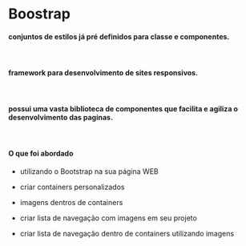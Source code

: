 # Boostrap

#### conjuntos de estilos já pré definidos para classe e componentes.
<br>

 #### framework para desenvolvimento de sites responsivos.
<br>


 #### possui uma vasta biblioteca de componentes que facilita e agiliza o desenvolvimento das paginas.
 <br>

#### O que foi abordado

- utilizando o Bootstrap na sua página WEB

- criar containers personalizados

- imagens dentros de containers

- criar lista de navegação com imagens em seu projeto

- criar lista de navegação dentro de containers utilizando imagens
